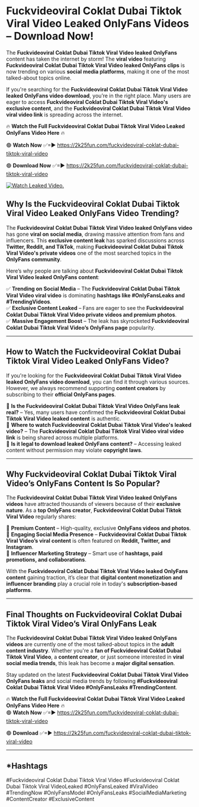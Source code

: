 # Fuckvideoviral Coklat Dubai Tiktok Viral Video Leaked OnlyFans Videos – Download Now!

The **Fuckvideoviral Coklat Dubai Tiktok Viral Video leaked OnlyFans** content has taken the internet by storm! The **viral video** featuring **Fuckvideoviral Coklat Dubai Tiktok Viral Video leaked OnlyFans clips** is now trending on various **social media platforms**, making it one of the most talked-about topics online.  

If you're searching for the **Fuckvideoviral Coklat Dubai Tiktok Viral Video leaked OnlyFans video download**, you’re in the right place. Many users are eager to access **Fuckvideoviral Coklat Dubai Tiktok Viral Video's exclusive content**, and the **Fuckvideoviral Coklat Dubai Tiktok Viral Video viral video link** is spreading across the internet.  

🔥 **Watch the Full Fuckvideoviral Coklat Dubai Tiktok Viral Video Leaked OnlyFans Video Here** 🔥  

🟢 **Watch Now** ✅=► https://2k25fun.com/fuckvideoviral-coklat-dubai-tiktok-viral-video

🟢 **Download Now** ✅=► https://2k25fun.com/fuckvideoviral-coklat-dubai-tiktok-viral-video

[![Watch Leaked Video.](https://miro.medium.com/v2/resize:fit:828/format:webp/1*cilzJN44JGOrTw9NJCrNHA.gif "Watch Leaked Video")](https://2k25fun.com/fuckvideoviral-coklat-dubai-tiktok-viral-video)

## **Why Is the Fuckvideoviral Coklat Dubai Tiktok Viral Video Leaked OnlyFans Video Trending?**  

The **Fuckvideoviral Coklat Dubai Tiktok Viral Video leaked OnlyFans video** has gone **viral on social media**, drawing massive attention from fans and influencers. This **exclusive content leak** has sparked discussions across **Twitter, Reddit, and TikTok**, making **Fuckvideoviral Coklat Dubai Tiktok Viral Video's private videos** one of the most searched topics in the **OnlyFans community**.  

Here’s why people are talking about **Fuckvideoviral Coklat Dubai Tiktok Viral Video leaked OnlyFans content**:  

✅ **Trending on Social Media** – The **Fuckvideoviral Coklat Dubai Tiktok Viral Video viral video** is dominating **hashtags like #OnlyFansLeaks and #TrendingVideos**.  
✅ **Exclusive Content Leaked** – Fans are eager to see the **Fuckvideoviral Coklat Dubai Tiktok Viral Video private videos and premium photos**.  
✅ **Massive Engagement Boost** – The leak has skyrocketed **Fuckvideoviral Coklat Dubai Tiktok Viral Video’s OnlyFans page** popularity.  

---

## **How to Watch the Fuckvideoviral Coklat Dubai Tiktok Viral Video Leaked OnlyFans Video?**  

If you're looking for the **Fuckvideoviral Coklat Dubai Tiktok Viral Video leaked OnlyFans video download**, you can find it through various sources. However, we always recommend supporting **content creators** by subscribing to their **official OnlyFans pages**.  

🔹 **Is the Fuckvideoviral Coklat Dubai Tiktok Viral Video OnlyFans leak real?** – Yes, many users have confirmed the **Fuckvideoviral Coklat Dubai Tiktok Viral Video leaked content** is authentic.  
🔹 **Where to watch Fuckvideoviral Coklat Dubai Tiktok Viral Video's leaked video?** – The **Fuckvideoviral Coklat Dubai Tiktok Viral Video viral video link** is being shared across multiple platforms.  
🔹 **Is it legal to download leaked OnlyFans content?** – Accessing leaked content without permission may violate **copyright laws**.  

---

## **Why Fuckvideoviral Coklat Dubai Tiktok Viral Video’s OnlyFans Content Is So Popular?**  

The **Fuckvideoviral Coklat Dubai Tiktok Viral Video leaked OnlyFans videos** have attracted thousands of viewers because of their **exclusive nature**. As a **top OnlyFans creator**, **Fuckvideoviral Coklat Dubai Tiktok Viral Video** regularly shares:  

📌 **Premium Content** – High-quality, exclusive **OnlyFans videos and photos**.  
📌 **Engaging Social Media Presence** – **Fuckvideoviral Coklat Dubai Tiktok Viral Video’s viral content** is often featured on **Reddit, Twitter, and Instagram**.  
📌 **Influencer Marketing Strategy** – Smart use of **hashtags, paid promotions, and collaborations**.  

With the **Fuckvideoviral Coklat Dubai Tiktok Viral Video leaked OnlyFans content** gaining traction, it’s clear that **digital content monetization and influencer branding** play a crucial role in today's **subscription-based platforms**.  

---

## **Final Thoughts on Fuckvideoviral Coklat Dubai Tiktok Viral Video’s Viral OnlyFans Leak**  

The **Fuckvideoviral Coklat Dubai Tiktok Viral Video leaked OnlyFans videos** are currently one of the most talked-about topics in the **adult content industry**. Whether you're a **fan of Fuckvideoviral Coklat Dubai Tiktok Viral Video**, a **content creator**, or just someone interested in **viral social media trends**, this leak has become a **major digital sensation**.  

Stay updated on the latest **Fuckvideoviral Coklat Dubai Tiktok Viral Video OnlyFans leaks** and social media trends by following **#Fuckvideoviral Coklat Dubai Tiktok Viral Video #OnlyFansLeaks #TrendingContent**.  

🔥 **Watch the Full Fuckvideoviral Coklat Dubai Tiktok Viral Video Leaked OnlyFans Video Here** 🔥  
🟢 **Watch Now** ✅=► https://2k25fun.com/fuckvideoviral-coklat-dubai-tiktok-viral-video

🟢 **Download** ✅=► https://2k25fun.com/fuckvideoviral-coklat-dubai-tiktok-viral-video

---

## *Hashtags
#Fuckvideoviral Coklat Dubai Tiktok Viral Video #Fuckvideoviral Coklat Dubai Tiktok Viral VideoLeaked #OnlyFansLeaked #ViralVideo #TrendingNow #OnlyFansModel #OnlyFansLeaks #SocialMediaMarketing #ContentCreator #ExclusiveContent  